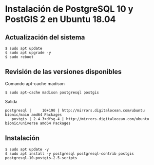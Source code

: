 # Instalación de PostgreSQL 10 y PostGIS 2 en Ubuntu 18.04

## Actualización del sistema
```terminal
$ sudo apt update
$ sudo apt upgrade -y
$ sudo reboot
```

## Revisión de las versiones disponibles
Comando apt-cache madison
```terminal
$ sudo apt-cache madison postgresql postgis
```
Salida
```terminal
postgresql |     10+190 | http://mirrors.digitalocean.com/ubuntu bionic/main amd64 Packages
   postgis | 2.4.3+dfsg-4 | http://mirrors.digitalocean.com/ubuntu bionic/universe amd64 Packages
```

## Instalación
```terminal
$ sudo apt update -y
$ sudo apt install -y postgresql postgresql-contrib postgis postgresql-10-postgis-2.5-scripts
```
